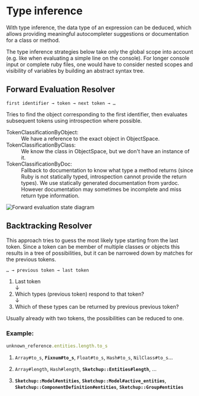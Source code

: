 # Type inference

With type inference, the data type of an expression can be deduced, which allows providing meaningful autocompleter 
suggestions or documentation for a class or method.

The type inference strategies below take only the global scope into account (e.g. like when evaluating a simple line on the console).
For longer console input or complete ruby files, one would have to consider nested scopes and visibility of variables by building an abstract syntax tree.

## Forward Evaluation Resolver

    first identifier → token → next token → …

Tries to find the object corresponding to the first identifier, then evaluates subsequent tokens
using introspection where possible.

<dl>
<dt>TokenClassificationByObject:</dt>
<dd>We have a reference to the exact object in ObjectSpace.</dd>
<dt>TokenClassificationByClass:</dt>
<dd>We know the class in ObjectSpace, but we don't have an instance of it.</dd>
<dt>TokenClassificationByDoc:</dt>
<dd>Fallback to documentation to know what type a method returns (since Ruby is not 
statically 
typed, introspection cannot provide the return types). We use statically generated documentation from yardoc. However documentation may sometimes be incomplete and miss return type information.</dd>
</dl>

<img alt="Forward evaluation state diagram" src="https://cdn.rawgit.com/Aerilius/sketchup-console-plus/d20b7e5b/design/forward_evaluation_resolver.svg">

## Backtracking Resolver

This approach tries to guess the most likely type starting from the last token.
Since a token can be member of multiple classes or objects this results in a tree of possibilities, but it can be narrowed down by matches for the previous tokens.
 
    … → previous token → last token

1. Last token  
   ↓
2. Which types (previous token) respond to that token?  
   ↓
3. Which of these types can be returned by previous previous token?

Usually already with two tokens, the possibilities can be reduced to one.

### Example:

```ruby
unknown_reference.entities.length.to_s
```

1. `Array#to_s`, **`Fixnum#to_s`**, `Float#to_s`, `Hash#to_s`, `NilClass#to_s`…

2. `Array#length`, `Hash#length`, **`Sketchup::Entities#length`**, …

3. **`Sketchup::Model#entities`**, **`Sketchup::Model#active_entities`**, **`Sketchup::ComponentDefinition#entities`**, 
**`Sketchup::Group#entities`**
